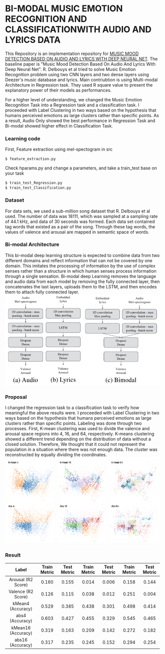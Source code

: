 # BI-MODAL MUSIC EMOTION RECOGNITION AND CLASSIFICATIONWITH AUDIO AND LYRICS DATA

This Repository is an implementation repository for [MUSIC MOOD DETECTION BASED ON AUDIO AND LYRICS WITH DEEP NEURAL NET](http://ismir2018.ircam.fr/doc/pdfs/99_Paper.pdf). The baseline paper is "Music  Mood  Detection  Based  On  Audio  And  Lyrics With Deep Neural Net". R. Delbouys et al tried to solve Music Emotion Recognition problem using two CNN layers and two dense layers using Deezer's music database and lyrics. Main contriubtion is using Multi-modal Architecture in Regression task. They used R square value to present the explanatory power of their models as performances.

 For a higher level of understanding, we changed the Music Emotion Recognition Task into a Regression task and a classification task. I proceeded with Label Clustering in two ways based on the hypothesis that humans perceived emotions as large clusters rather than specific points. As a result, Audio Only showed the best performance in Regression Task and Bi-modal showed higher effect in Classification Task.

### Learning code
First, Feature extraction using mel-spectogram in src
```
$ feature_extraction.py
```   
Check hparams.py and change a parameters, and take a train_test base on your task
```
$ train_test_Regression.py
$ train_test_Classification.py
```   

### Dataset

For data sets, we used a sub-million song dataset that R. Delbouys et al used. The number of data was 18111, which was sampled at a sampling rate of 44.1 kHz, and data of 30 seconds was formed. Each data set contained tag words that existed as a pair of the song. Through these tag words, the values of valence and arousal are mapped in semantic space of words.

### Bi-modal Architecture
This bi-modal deep learning structure is expected to combine data from two different domains and reflect information that can not be covered by one domain. This imitates the processing of information by the use of complex senses rather than a structure in which human senses process information through a single sensation. Bi-modal deep Learning removes the language and audio data from each model by removing the fully connected layer, then concatenates the last layers, uploads them to the LSTM, and then encodes them to attach fully connected layer.
<img src="/img/baseline.png">

### Proposal
I changed the regression task to a classification task to verify how meaningful the above results were. I proceeded with Label Clustering in two ways based on the hypothesis that humans perceived emotions as large clusters rather than specific points. Labeling was done through two processes. First, K-mean clustering was used to divide the valence and arousal space regions into 4, 16, and 64, respectively.  K-means clustering showed a different trend depending on the distribution of data without a closed solution. Therefore, We thought that it could not represent the population in a situation where there was not enough data. The cluster was reconstructed by equally dividing the coordinates.
<img src="/img/label.png">

### Result
Label | Train Metric | Test Metric  | Train Metric | Test Metric | Train Metric | Test Metric |
:---:|:---:|:---:|:---:|:---:|:---:|:---:
Arousal (R2 Score)| 0.160 | 0.155 | 0.014 | 0.006 | 0.158 | 0.144
Valence (R2 Score)| 0.126 | 0.115 | 0.038| 0.012| 0.251| 0.004
kMean4 (Accuracy)| 0.529 | 0.385 | 0.438 | 0.301 | 0.498 | 0.414
abs4 (Accuracy)| 0.603 | 0.427 | 0.455 | 0.329 | 0.545 | 0.465 
kMean16 (Accuracy)| 0.319 | 0.163 | 0.209 | 0.142 | 0.272 | 0.182 
abs16 (Accuracy)| 0.317 | 0.235 | 0.245 | 0.152 | 0.294 | 0.254 
